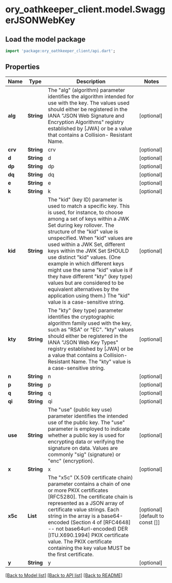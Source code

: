 # ory_oathkeeper_client.model.SwaggerJSONWebKey

## Load the model package
```dart
import 'package:ory_oathkeeper_client/api.dart';
```

## Properties
Name | Type | Description | Notes
------------ | ------------- | ------------- | -------------
**alg** | **String** | The \"alg\" (algorithm) parameter identifies the algorithm intended for use with the key.  The values used should either be registered in the IANA \"JSON Web Signature and Encryption Algorithms\" registry established by [JWA] or be a value that contains a Collision- Resistant Name. | [optional] 
**crv** | **String** | crv | [optional] 
**d** | **String** | d | [optional] 
**dp** | **String** | dp | [optional] 
**dq** | **String** | dq | [optional] 
**e** | **String** | e | [optional] 
**k** | **String** | k | [optional] 
**kid** | **String** | The \"kid\" (key ID) parameter is used to match a specific key.  This is used, for instance, to choose among a set of keys within a JWK Set during key rollover.  The structure of the \"kid\" value is unspecified.  When \"kid\" values are used within a JWK Set, different keys within the JWK Set SHOULD use distinct \"kid\" values.  (One example in which different keys might use the same \"kid\" value is if they have different \"kty\" (key type) values but are considered to be equivalent alternatives by the application using them.)  The \"kid\" value is a case-sensitive string. | [optional] 
**kty** | **String** | The \"kty\" (key type) parameter identifies the cryptographic algorithm family used with the key, such as \"RSA\" or \"EC\". \"kty\" values should either be registered in the IANA \"JSON Web Key Types\" registry established by [JWA] or be a value that contains a Collision- Resistant Name.  The \"kty\" value is a case-sensitive string. | [optional] 
**n** | **String** | n | [optional] 
**p** | **String** | p | [optional] 
**q** | **String** | q | [optional] 
**qi** | **String** | qi | [optional] 
**use** | **String** | The \"use\" (public key use) parameter identifies the intended use of the public key. The \"use\" parameter is employed to indicate whether a public key is used for encrypting data or verifying the signature on data. Values are commonly \"sig\" (signature) or \"enc\" (encryption). | [optional] 
**x** | **String** | x | [optional] 
**x5c** | **List<String>** | The \"x5c\" (X.509 certificate chain) parameter contains a chain of one or more PKIX certificates [RFC5280].  The certificate chain is represented as a JSON array of certificate value strings.  Each string in the array is a base64-encoded (Section 4 of [RFC4648] -- not base64url-encoded) DER [ITU.X690.1994] PKIX certificate value. The PKIX certificate containing the key value MUST be the first certificate. | [optional] [default to const []]
**y** | **String** | y | [optional] 

[[Back to Model list]](../README.md#documentation-for-models) [[Back to API list]](../README.md#documentation-for-api-endpoints) [[Back to README]](../README.md)


